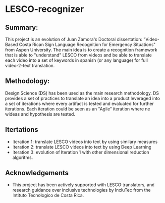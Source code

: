 # LESCO-recognizer

## Summary:

This project is an evolution of Juan Zamora's Doctoral dissertation: "Video-Based Costa Rican Sign Language Recognition for Emergency Situations" from Aspen University. The main idea is to create a recognition framework that is able to "understand" LESCO from videos and be able to translate each video into a set of keywords in spanish (or any language) for full video-2-text translation.

## Methodology: 

Design Science (DS) has been used as the main research methodology. DS provides a set of practices to translate an idea into a product leveraged into a set of iterations where every artifact is tested and evaluated for further iterations. Each iteration could be seen as an "Agile" iteration where ne wideas and hypothesis are tested.

## Itertations

- Iteration 1: translate LESCO videos into text by using similary measures
- Iteration 2: translate LESCO videos into text by using Deep Learning
- Iteration 3: evolution of Iteration 1 with other dimensional reduction algoritms.

## Acknowledgements

- This project has been actively supported with LESCO translators, and research guidance over inclusive technologies by IncluTec from the Intituto Tecnologico de Costa Rica. 
